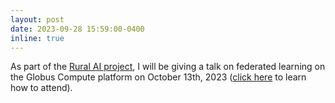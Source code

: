 ```yaml
---
layout: post
date: 2023-09-28 15:59:00-0400
inline: true
---
```


As part of the [Rural AI project](https://www.ruralai.com/), I will be giving a talk on federated learning on the Globus Compute platform on October 13th, 2023 ([click here](https://sites.google.com/view/rural-ai/events?authuser=0) to learn how to attend).